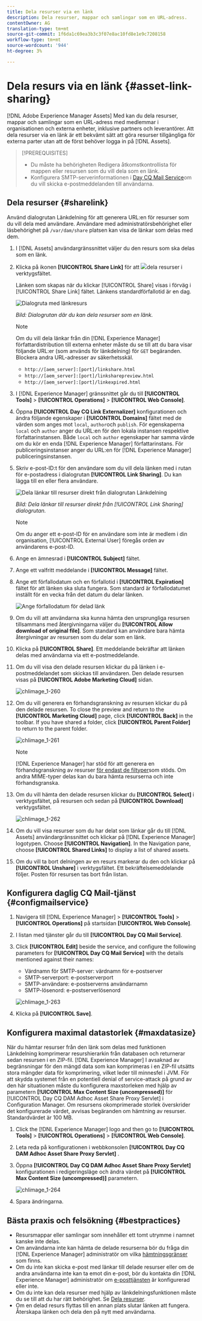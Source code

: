```yaml
---
title: Dela resurser via en länk
description: Dela resurser, mappar och samlingar som en URL-adress.
contentOwner: AG
translation-type: tm+mt
source-git-commit: 1f6da1c69ea3b3c3f07e8ac10fd8e1e9c7208158
workflow-type: tm+mt
source-wordcount: '944'
ht-degree: 3%

---
```



# Dela resurs via en länk {#asset-link-sharing}

[!DNL Adobe Experience Manager Assets] Med kan du dela resurser, mappar och samlingar som en URL-adress med medlemmar i organisationen och externa enheter, inklusive partners och leverantörer. Att dela resurser via en länk är ett bekvämt sätt att göra resurser tillgängliga för externa parter utan att de först behöver logga in på [!DNL Assets].

>[!PREREQUISITES]
>
>* Du måste ha behörigheten Redigera åtkomstkontrollista för mappen eller resursen som du vill dela som en länk.
>* Konfigurera SMTP-serverinformationen i [Day CQ Mail Service](#configmailservice)om du vill skicka e-postmeddelanden till användarna.


## Dela resurser {#sharelink}

Använd dialogrutan Länkdelning för att generera URL:en för resurser som du vill dela med användare. Användare med administratörsbehörighet eller läsbehörighet på `/var/dam/share` platsen kan visa de länkar som delas med dem.

1. I [!DNL Assets] användargränssnittet väljer du den resurs som ska delas som en länk.
1. Klicka på ikonen **[!UICONTROL Share Link]** för att ![](assets/do-not-localize/assets_share.png)dela resurser i verktygsfältet.

   Länken som skapas när du klickar [!UICONTROL Share] visas i förväg i [!UICONTROL Share Link] fältet. Länkens standardförfallotid är en dag.

   ![Dialogruta med länkresurs](assets/Link-sharing-dialog-box.png)

   *Bild: Dialogrutan där du kan dela resurser som en länk.*

   >[!NOTE]
   >
   >Om du vill dela länkar från din [!DNL Experience Manager] författardistribution till externa enheter måste du se till att du bara visar följande URL:er (som används för länkdelning) för `GET` begäranden. Blockera andra URL-adresser av säkerhetsskäl.
   >
   >* `http://[aem_server]:[port]/linkshare.html`
   >* `http://[aem_server]:[port]/linksharepreview.html`
   >* `http://[aem_server]:[port]/linkexpired.html`


1. I [!DNL Experience Manager] gränssnittet går du till **[!UICONTROL Tools]** > **[!UICONTROL Operations]** > **[!UICONTROL Web Console]**.

1. Öppna **[!UICONTROL Day CQ Link Externalizer]** konfigurationen och ändra följande egenskaper i **[!UICONTROL Domains]** fältet med de värden som anges mot `local`, `author`och `publish`. För egenskaperna `local` och `author` anger du URL:en för den lokala instansen respektive författarinstansen. Både `local` och `author` egenskaper har samma värde om du kör en enda [!DNL Experience Manager] författarinstans. För publiceringsinstanser anger du URL:en för [!DNL Experience Manager] publiceringsinstansen.

1. Skriv e-post-ID:t för den användare som du vill dela länken med i rutan för e-postadress i dialogrutan **[!UICONTROL Link Sharing]**. Du kan lägga till en eller flera användare.

   ![Dela länkar till resurser direkt från dialogrutan Länkdelning](assets/Asset-Sharing-LinkShareDialog.png)

   *Bild: Dela länkar till resurser direkt från [!UICONTROL Link Sharing] dialogrutan.*

   >[!NOTE]
   >
   >Om du anger ett e-post-ID för en användare som inte är medlem i din organisation, [!UICONTROL External User] föregås orden av användarens e-post-ID.

1. Ange en ämnesrad i **[!UICONTROL Subject]** fältet.

1. Ange ett valfritt meddelande i **[!UICONTROL Message]** fältet.

1. Ange ett förfallodatum och en förfallotid i **[!UICONTROL Expiration]** fältet för att länken ska sluta fungera. Som standard är förfallodatumet inställt för en vecka från det datum du delar länken.

   ![Ange förfallodatum för delad länk](assets/Set-shared-link-expiration.png)

1. Om du vill att användarna ska kunna hämta den ursprungliga resursen tillsammans med återgivningarna väljer du **[!UICONTROL Allow download of original file]**. Som standard kan användare bara hämta återgivningar av resursen som du delar som en länk.

1. Klicka på **[!UICONTROL Share]**. Ett meddelande bekräftar att länken delas med användarna via ett e-postmeddelande.

1. Om du vill visa den delade resursen klickar du på länken i e-postmeddelandet som skickas till användaren. Den delade resursen visas på **[!UICONTROL Adobe Marketing Cloud]** sidan.

   ![chlimage_1-260](assets/chlimage_1-545.png)

1. Om du vill generera en förhandsgranskning av resursen klickar du på den delade resursen. To close the preview and return to the **[!UICONTROL Marketing Cloud]** page, click **[!UICONTROL Back]** in the toolbar. If you have shared a folder, click **[!UICONTROL Parent Folder]** to return to the parent folder.

   ![chlimage_1-261](assets/chlimage_1-546.png)

   >[!NOTE]
   >
   >[!DNL Experience Manager] har stöd för att generera en förhandsgranskning av resurser [för endast de filtyper](/help/assets/assets-formats.md)som stöds. Om andra MIME-typer delas kan du bara hämta resurserna och inte förhandsgranska.

1. Om du vill hämta den delade resursen klickar du **[!UICONTROL Select]** i verktygsfältet, på resursen och sedan på **[!UICONTROL Download]** verktygsfältet.

   ![chlimage_1-262](assets/chlimage_1-547.png)

1. Om du vill visa resurser som du har delat som länkar går du till [!DNL Assets] användargränssnittet och klickar på [!DNL Experience Manager] logotypen. Choose **[!UICONTROL Navigation]**. In the Navigation pane, choose **[!UICONTROL Shared Links]** to display a list of shared assets.

1. Om du vill ta bort delningen av en resurs markerar du den och klickar på **[!UICONTROL Unshare]** i verktygsfältet. Ett bekräftelsemeddelande följer. Posten för resursen tas bort från listan.

## Konfigurera daglig CQ Mail-tjänst {#configmailservice}

1. Navigera till [!DNL Experience Manager] > **[!UICONTROL Tools]** > **[!UICONTROL Operations]** på startsidan **[!UICONTROL Web Console]**.
1. I listan med tjänster går du till **[!UICONTROL Day CQ Mail Service]**.
1. Click **[!UICONTROL Edit]** beside the service, and configure the following parameters for **[!UICONTROL Day CQ Mail Service]** with the details mentioned against their names:

   * Värdnamn för SMTP-server: värdnamn för e-postserver
   * SMTP-serverport: e-postserverport
   * SMTP-användare: e-postserverns användarnamn
   * SMTP-lösenord: e-postserverlösenord

   ![chlimage_1-263](assets/chlimage_1-548.png)

1. Klicka på **[!UICONTROL Save]**.

## Konfigurera maximal datastorlek {#maxdatasize}

När du hämtar resurser från den länk som delas med funktionen Länkdelning komprimerar resurshierarkin från databasen och returnerar sedan resursen i en ZIP-fil. [!DNL Experience Manager] I avsaknad av begränsningar för den mängd data som kan komprimeras i en ZIP-fil utsätts stora mängder data för komprimering, vilket leder till minnesfel i JVM. För att skydda systemet från en potentiell denial of service-attack på grund av den här situationen måste du konfigurera maxstorleken med hjälp av parametern **[!UICONTROL Max Content Size (uncompressed)]** för [!UICONTROL Day CQ DAM Adhoc Asset Share Proxy Servlet] i Configuration Manager. Om resursens okomprimerade storlek överskrider det konfigurerade värdet, avvisas begäranden om hämtning av resurser. Standardvärdet är 100 MB.

1. Click the [!DNL Experience Manager] logo and then go to **[!UICONTROL Tools]** > **[!UICONTROL Operations]** > **[!UICONTROL Web Console]**.
1. Leta reda på konfigurationen i webbkonsolen **[!UICONTROL Day CQ DAM Adhoc Asset Share Proxy Servlet]** .
1. Öppna **[!UICONTROL Day CQ DAM Adhoc Asset Share Proxy Servlet]** konfigurationen i redigeringsläge och ändra värdet på **[!UICONTROL Max Content Size (uncompressed)]** parametern.

   ![chlimage_1-264](assets/chlimage_1-549.png)

1. Spara ändringarna.

## Bästa praxis och felsökning {#bestpractices}

* Resursmappar eller samlingar som innehåller ett tomt utrymme i namnet kanske inte delas.
* Om användarna inte kan hämta de delade resurserna bör du fråga din [!DNL Experience Manager] administratör om vilka [hämtningsgränser](#maxdatasize) som finns.
* Om du inte kan skicka e-post med länkar till delade resurser eller om de andra användarna inte kan ta emot din e-post, bör du kontakta din [!DNL Experience Manager] administratör om [e-posttjänsten](#configmailservice) är konfigurerad eller inte.
* Om du inte kan dela resurser med hjälp av länkdelningsfunktionen måste du se till att du har rätt behörighet. Se [Dela resurser](#sharelink).
* Om en delad resurs flyttas till en annan plats slutar länken att fungera. Återskapa länken och dela den på nytt med användarna.
